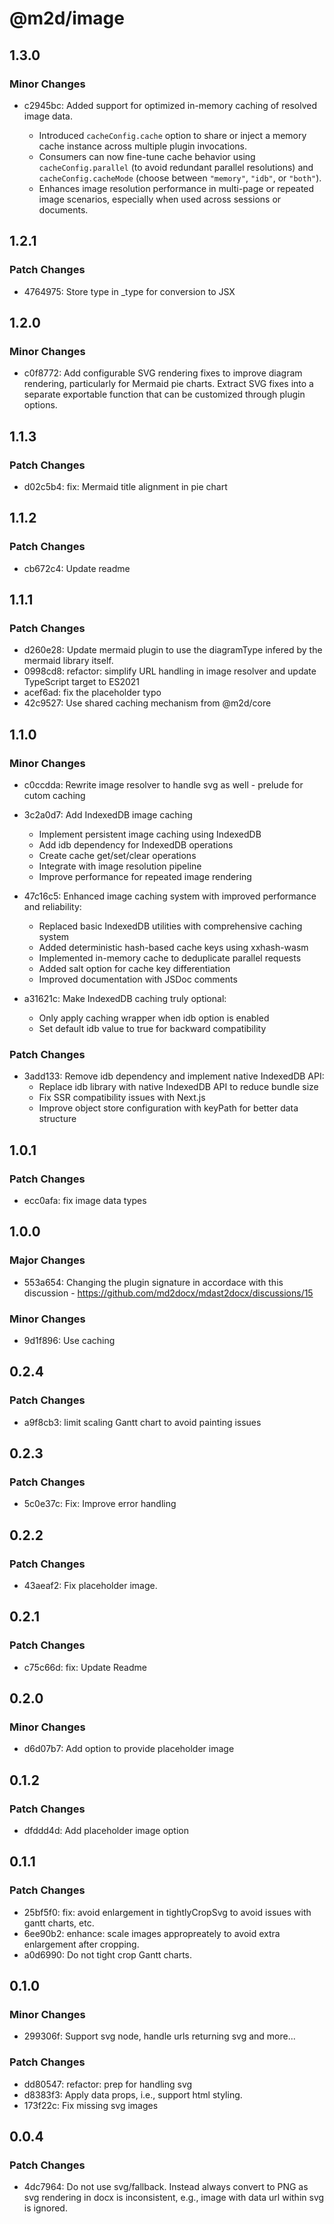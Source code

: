 # @m2d/image

## 1.3.0

### Minor Changes

- c2945bc: Added support for optimized in-memory caching of resolved image data.

  - Introduced `cacheConfig.cache` option to share or inject a memory cache instance across multiple plugin invocations.
  - Consumers can now fine-tune cache behavior using `cacheConfig.parallel` (to avoid redundant parallel resolutions) and `cacheConfig.cacheMode` (choose between `"memory"`, `"idb"`, or `"both"`).
  - Enhances image resolution performance in multi-page or repeated image scenarios, especially when used across sessions or documents.

## 1.2.1

### Patch Changes

- 4764975: Store type in \_type for conversion to JSX

## 1.2.0

### Minor Changes

- c0f8772: Add configurable SVG rendering fixes to improve diagram rendering, particularly for Mermaid pie charts. Extract SVG fixes into a separate exportable function that can be customized through plugin options.

## 1.1.3

### Patch Changes

- d02c5b4: fix: Mermaid title alignment in pie chart

## 1.1.2

### Patch Changes

- cb672c4: Update readme

## 1.1.1

### Patch Changes

- d260e28: Update mermaid plugin to use the diagramType infered by the mermaid library itself.
- 0998cd8: refactor: simplify URL handling in image resolver and update TypeScript target to ES2021
- acef6ad: fix the placeholder typo
- 42c9527: Use shared caching mechanism from @m2d/core

## 1.1.0

### Minor Changes

- c0ccdda: Rewrite image resolver to handle svg as well - prelude for cutom caching
- 3c2a0d7: Add IndexedDB image caching

  - Implement persistent image caching using IndexedDB
  - Add idb dependency for IndexedDB operations
  - Create cache get/set/clear operations
  - Integrate with image resolution pipeline
  - Improve performance for repeated image rendering

- 47c16c5: Enhanced image caching system with improved performance and reliability:
  - Replaced basic IndexedDB utilities with comprehensive caching system
  - Added deterministic hash-based cache keys using xxhash-wasm
  - Implemented in-memory cache to deduplicate parallel requests
  - Added salt option for cache key differentiation
  - Improved documentation with JSDoc comments
- a31621c: Make IndexedDB caching truly optional:

  - Only apply caching wrapper when idb option is enabled
  - Set default idb value to true for backward compatibility

### Patch Changes

- 3add133: Remove idb dependency and implement native IndexedDB API:
  - Replace idb library with native IndexedDB API to reduce bundle size
  - Fix SSR compatibility issues with Next.js
  - Improve object store configuration with keyPath for better data structure

## 1.0.1

### Patch Changes

- ecc0afa: fix image data types

## 1.0.0

### Major Changes

- 553a654: Changing the plugin signature in accordace with this discussion - https://github.com/md2docx/mdast2docx/discussions/15

### Minor Changes

- 9d1f896: Use caching

## 0.2.4

### Patch Changes

- a9f8cb3: limit scaling Gantt chart to avoid painting issues

## 0.2.3

### Patch Changes

- 5c0e37c: Fix: Improve error handling

## 0.2.2

### Patch Changes

- 43aeaf2: Fix placeholder image.

## 0.2.1

### Patch Changes

- c75c66d: fix: Update Readme

## 0.2.0

### Minor Changes

- d6d07b7: Add option to provide placeholder image

## 0.1.2

### Patch Changes

- dfddd4d: Add placeholder image option

## 0.1.1

### Patch Changes

- 25bf5f0: fix: avoid enlargement in tightlyCropSvg to avoid issues with gantt charts, etc.
- 6ee90b2: enhance: scale images appropreately to avoid extra enlargement after cropping.
- a0d6990: Do not tight crop Gantt charts.

## 0.1.0

### Minor Changes

- 299306f: Support svg node, handle urls returning svg and more...

### Patch Changes

- dd80547: refactor: prep for handling svg
- d8383f3: Apply data props, i.e., support html styling.
- 173f22c: Fix missing svg images

## 0.0.4

### Patch Changes

- 4dc7964: Do not use svg/fallback. Instead always convert to PNG as svg rendering in docx is inconsistent, e.g., image with data url within svg is ignored.
